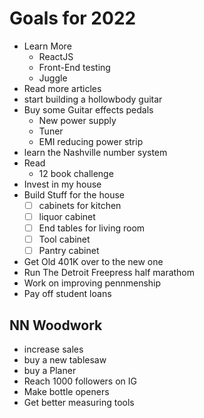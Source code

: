 # Goals for 2022
- Learn More
  - ReactJS
  - Front-End testing
  - Juggle
- Read more articles
- start building a hollowbody guitar
- Buy some Guitar effects pedals
  - New power supply
  - Tuner
  - EMI reducing power strip
- learn the Nashville number system
- Read
  - 12 book challenge
- Invest in my house
- Build Stuff for the house
  - [ ] cabinets for kitchen
  - [ ] liquor cabinet
  - [ ] End tables for living room
  - [ ] Tool cabinet
  - [ ] Pantry cabinet
- Get Old 401K over to the new one
- Run The Detroit Freepress half marathom
- Work on improving pennmenship
- Pay off student loans

## NN Woodwork
- increase sales
- buy a new tablesaw
- buy a Planer
- Reach 1000 followers on IG
- Make bottle openers
- Get better measuring tools
